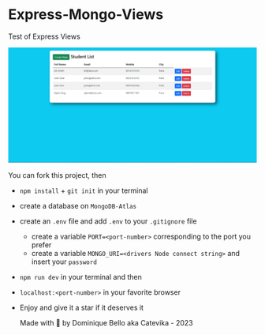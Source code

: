 # Express-Mongo-Views

Test of Express Views

![Screenshot Express Views App](Screenshot.png)

You can fork this project, then

- `npm install` + `git init` in your terminal
- create a database on `MongoDB-Atlas`
- create an `.env` file and add `.env` to your `.gitignore` file
  - create a variable `PORT=<port-number>` corresponding to the port you prefer
  - create a variable `MONGO_URI=<drivers Node connect string>` and insert your `password`
- `npm run dev` in your terminal and then
- `localhost:<port-number>` in your favorite browser

- Enjoy and give it a star if it deserves it

  Made with 💖 by Dominique Bello aka Catevika - 2023

